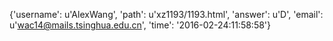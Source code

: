 {'username': u'AlexWang', 'path': u'xz1193/1193.html', 'answer': u'D', 'email': u'wac14@mails.tsinghua.edu.cn', 'time': '2016-02-24:11:58:58'}